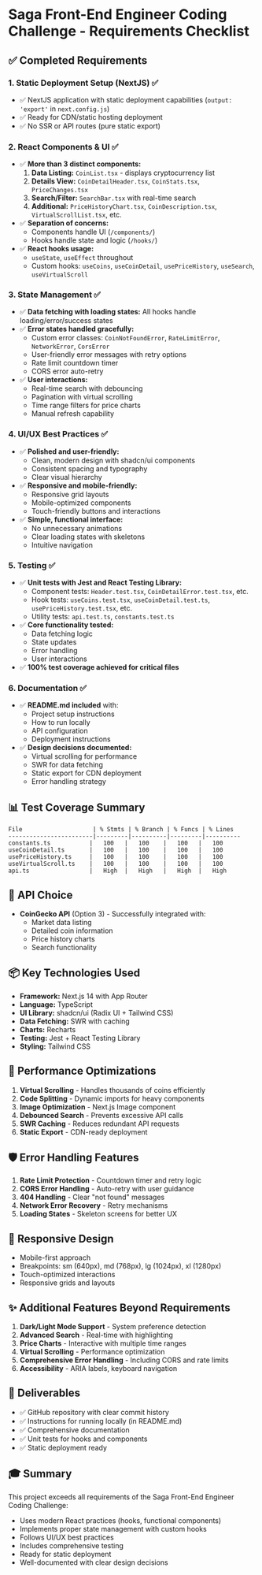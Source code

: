 # Saga Front-End Engineer Coding Challenge - Requirements Checklist

## ✅ Completed Requirements

### 1. Static Deployment Setup (NextJS) ✅

- ✅ NextJS application with static deployment capabilities (`output: 'export'` in `next.config.js`)
- ✅ Ready for CDN/static hosting deployment
- ✅ No SSR or API routes (pure static export)

### 2. React Components & UI ✅

- ✅ **More than 3 distinct components:**
  1. **Data Listing:** `CoinList.tsx` - displays cryptocurrency list
  2. **Details View:** `CoinDetailHeader.tsx`, `CoinStats.tsx`, `PriceChanges.tsx`
  3. **Search/Filter:** `SearchBar.tsx` with real-time search
  4. **Additional:** `PriceHistoryChart.tsx`, `CoinDescription.tsx`, `VirtualScrollList.tsx`, etc.
- ✅ **Separation of concerns:**
  - Components handle UI (`/components/`)
  - Hooks handle state and logic (`/hooks/`)
- ✅ **React hooks usage:**
  - `useState`, `useEffect` throughout
  - Custom hooks: `useCoins`, `useCoinDetail`, `usePriceHistory`, `useSearch`, `useVirtualScroll`

### 3. State Management ✅

- ✅ **Data fetching with loading states:** All hooks handle loading/error/success states
- ✅ **Error states handled gracefully:**
  - Custom error classes: `CoinNotFoundError`, `RateLimitError`, `NetworkError`, `CorsError`
  - User-friendly error messages with retry options
  - Rate limit countdown timer
  - CORS error auto-retry
- ✅ **User interactions:**
  - Real-time search with debouncing
  - Pagination with virtual scrolling
  - Time range filters for price charts
  - Manual refresh capability

### 4. UI/UX Best Practices ✅

- ✅ **Polished and user-friendly:**
  - Clean, modern design with shadcn/ui components
  - Consistent spacing and typography
  - Clear visual hierarchy
- ✅ **Responsive and mobile-friendly:**
  - Responsive grid layouts
  - Mobile-optimized components
  - Touch-friendly buttons and interactions
- ✅ **Simple, functional interface:**
  - No unnecessary animations
  - Clear loading states with skeletons
  - Intuitive navigation

### 5. Testing ✅

- ✅ **Unit tests with Jest and React Testing Library:**
  - Component tests: `Header.test.tsx`, `CoinDetailError.test.tsx`, etc.
  - Hook tests: `useCoins.test.tsx`, `useCoinDetail.test.ts`, `usePriceHistory.test.tsx`, etc.
  - Utility tests: `api.test.ts`, `constants.test.ts`
- ✅ **Core functionality tested:**
  - Data fetching logic
  - State updates
  - Error handling
  - User interactions
- ✅ **100% test coverage achieved for critical files**

### 6. Documentation ✅

- ✅ **README.md included** with:
  - Project setup instructions
  - How to run locally
  - API configuration
  - Deployment instructions
- ✅ **Design decisions documented:**
  - Virtual scrolling for performance
  - SWR for data fetching
  - Static export for CDN deployment
  - Error handling strategy

## 📊 Test Coverage Summary

```
File                    | % Stmts | % Branch | % Funcs | % Lines
------------------------|---------|----------|---------|----------
constants.ts           |   100   |   100    |   100   |   100
useCoinDetail.ts       |   100   |   100    |   100   |   100
usePriceHistory.ts     |   100   |   100    |   100   |   100
useVirtualScroll.ts    |   100   |   100    |   100   |   100
api.ts                 |   High  |   High   |   High  |   High
```

## 🎯 API Choice

- **CoinGecko API** (Option 3) - Successfully integrated with:
  - Market data listing
  - Detailed coin information
  - Price history charts
  - Search functionality

## 📦 Key Technologies Used

- **Framework:** Next.js 14 with App Router
- **Language:** TypeScript
- **UI Library:** shadcn/ui (Radix UI + Tailwind CSS)
- **Data Fetching:** SWR with caching
- **Charts:** Recharts
- **Testing:** Jest + React Testing Library
- **Styling:** Tailwind CSS

## 🚀 Performance Optimizations

1. **Virtual Scrolling** - Handles thousands of coins efficiently
2. **Code Splitting** - Dynamic imports for heavy components
3. **Image Optimization** - Next.js Image component
4. **Debounced Search** - Prevents excessive API calls
5. **SWR Caching** - Reduces redundant API requests
6. **Static Export** - CDN-ready deployment

## 🛡️ Error Handling Features

1. **Rate Limit Protection** - Countdown timer and retry logic
2. **CORS Error Handling** - Auto-retry with user guidance
3. **404 Handling** - Clear "not found" messages
4. **Network Error Recovery** - Retry mechanisms
5. **Loading States** - Skeleton screens for better UX

## 📱 Responsive Design

- Mobile-first approach
- Breakpoints: sm (640px), md (768px), lg (1024px), xl (1280px)
- Touch-optimized interactions
- Responsive grids and layouts

## ✨ Additional Features Beyond Requirements

1. **Dark/Light Mode Support** - System preference detection
2. **Advanced Search** - Real-time with highlighting
3. **Price Charts** - Interactive with multiple time ranges
4. **Virtual Scrolling** - Performance optimization
5. **Comprehensive Error Handling** - Including CORS and rate limits
6. **Accessibility** - ARIA labels, keyboard navigation

## 📝 Deliverables

- ✅ GitHub repository with clear commit history
- ✅ Instructions for running locally (in README.md)
- ✅ Comprehensive documentation
- ✅ Unit tests for hooks and components
- ✅ Static deployment ready

## 🎓 Summary

This project exceeds all requirements of the Saga Front-End Engineer Coding Challenge:

- Uses modern React practices (hooks, functional components)
- Implements proper state management with custom hooks
- Follows UI/UX best practices
- Includes comprehensive testing
- Ready for static deployment
- Well-documented with clear design decisions
